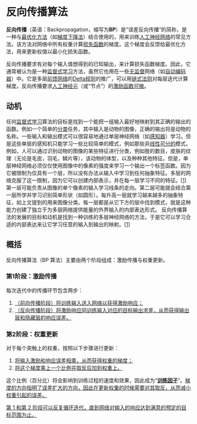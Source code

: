 # 反向传播算法

**反向传播**（英语：Backpropagation，缩写为**BP**）是“误差反向传播”的简称，是一种与[最优化方法](https://zh.wikipedia.org/wiki/最优化)（如[梯度下降法](https://zh.wikipedia.org/wiki/梯度下降法)）结合使用的，用来训练[人工神经网络](https://zh.wikipedia.org/wiki/人工神经网络)的常见方法。该方法对网络中所有权重计算[损失函数](https://zh.wikipedia.org/wiki/损失函数)的梯度。这个梯度会反馈给最优化方法，用来更新权值以最小化损失函数。

反向传播要求有对每个输入值想得到的已知输出，来计算损失函数梯度。因此，它通常被认为是一种[监督式学习](https://zh.wikipedia.org/wiki/監督式學習)方法，虽然它也用在一些[无监督](https://zh.wikipedia.org/wiki/非監督式學習)网络（如[自动编码器](https://zh.wikipedia.org/wiki/自编码器)）中。它是多层[前馈网络](https://zh.wikipedia.org/wiki/前馈神经网络)的[Delta规则](https://zh.wikipedia.org/w/index.php?title=Delta规则&action=edit&redlink=1)的推广，可以用[链式法则](https://zh.wikipedia.org/wiki/链式法则)对每层迭代计算梯度。反向传播要求[人工神经元](https://zh.wikipedia.org/w/index.php?title=人工神经元&action=edit&redlink=1)（或“节点”）的[激励函数](https://zh.wikipedia.org/wiki/激励函数)[可微](https://zh.wikipedia.org/wiki/可微函数)。

## 动机

任何[监督式学习](https://zh.wikipedia.org/wiki/監督式學習)算法的目标是找到一个能把一组输入最好地映射到其正确的输出的函数。例如一个简单的[分类](https://zh.wikipedia.org/wiki/分类问题)任务，其中输入是动物的图像，正确的输出将是动物的名称。一些输入和输出模式可以很容易地通过单层神经网络（如[感知器](https://zh.wikipedia.org/wiki/感知器)）学习。但是这些单层的感知机只能学习一些比较简单的模式，例如那些非[线性可分的](https://zh.wikipedia.org/w/index.php?title=线性可分的&action=edit&redlink=1)模式。例如，人可以通过识别动物的图像的某些特征进行分类，例如肢的数目，皮肤的纹理（无论是毛皮，羽毛，鳞片等），该动物的体型，以及种种其他特征。但是，单层神经网络必须仅仅使用图像中的像素的强度来学习一个输出一个标签函数。因为它被限制为仅具有一个层，所以没有办法从输入中学习到任何抽象特征。多层的网络克服了这一限制，因为它可以创建内部表示，并在每一层学习不同的特征。[[1\]](https://zh.wikipedia.org/wiki/反向传播算法#cite_note-Rumelhart1986-1) 第一层可能负责从图像的单个像素的输入学习线条的走向。第二层可能就会结合第一层所学并学习识别简单形状（如圆形）。每升高一层就学习越来越多的抽象特征，如上文提到的用来图像分类。每一层都是从它下方的层中找到模式，就是这种能力创建了独立于为多层网络提供能量的外界输入的内部表达形式。 反向传播算法的发展的目标和动机是找到一种训练的多层神经网络的方法，于是它可以学习合适的内部表达来让它学习任意的输入到输出的映射。[[1\]](https://zh.wikipedia.org/wiki/反向传播算法#cite_note-Rumelhart1986-1)

## 概括

反向传播算法（BP 算法）主要由两个阶段组成：激励传播与权重更新。

### 第1阶段：激励传播

每次迭代中的传播环节包含两步：

1. <u>（前向传播阶段）将训练输入送入网络以获得激励响应；</u>
2. <u>（反向传播阶段）将激励响应同训练输入对应的目标输出求差，从而获得输出层和隐藏层的响应误差。</u>

### 第2阶段：权重更新

对于每个突触上的权重，按照以下步骤进行更新：

1. <u>将输入激励和响应误差相乘，从而获得权重的梯度；</u>
2. <u>将这个梯度乘上一个比例并取反后加到权重上。</u>

这个比例（百分比）将会影响到训练过程的速度和效果，因此成为“**<u>训练因子</u>**”。<u>梯度的方向指明了误差扩大的方向，因此在更新权重的时候需要对其取反，从而减小权重引起的误差。</u>

<u>第 1 和第 2 阶段可以反复循环迭代，直到网络对输入的响应达到满意的预定的目标范围为止。</u>
